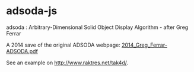 # adsoda-js
adsoda : Arbitrary-Dimensional Solid Object Display Algorithm - after Greg Ferrar

A 2014 save of the original ADSODA webpage: <a href="http://www.raktres.net/tak4d/2014_Greg_Ferrar-ADSODA.pdf" target="_blank">2014_Greg_Ferrar-ADSODA.pdf</a>

See an example on <a href="http://www.raktres.net/tak4d/" target="_blank"> http://www.raktres.net/tak4d/</a>.
